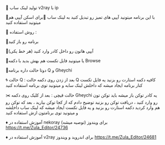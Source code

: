 🔆 تولید لینک ساب v2ray با ip

🔺با این برنامه میتونید آیپی های تمیز رو تبدیل کنید به لینک ساب
🔺برای اسکن آیپی هم میتونید استفاده کنید

🔰 روش استفاده :

🔸برنامه رو باز کنید

🔹آیپی هاتون رو داخل کادر وارد کنید (هر خط یکی)

🔸یا میتونید فایل تکست هم بهش بدید با دکمه Browse

🔹دوتا حالت داره برنامه Q و Gheychi 

🌀 حالت Q :
بعد از زدن روی دکمه حالت Q کافیه دکمه استارت رو بزنید
یه فایل تکست کنار برنامه ایجاد میشه که داخلش لینک سابه و میتونید توی برنامه استفاده کنید
 
✂️ حالت قیچی :
بعد از کلیک روی دکمه Gheychi یه کادر توکن باز میشه باید توکن تون رو وارد کنید ، دریافت توکن رو بزنید توضیح دادم که از کجا توکن بیارید ، بعد که توکن رو هم وارد کردید دکمه استارت رو بزنید و یه فایل تکست ایجاد میشه که لینک ساب داخلشه و میتونید توی برنامتون ازش استفاده کنید

♦️ آموزش استفاده در nekoray برای ویندوز (توصیه میشه)
https://t.me/Zula_Editor/24736

♦️ آموزش استفاده در v2ray برای اندروید و ویندوز
https://t.me/Zula_Editor/24681
